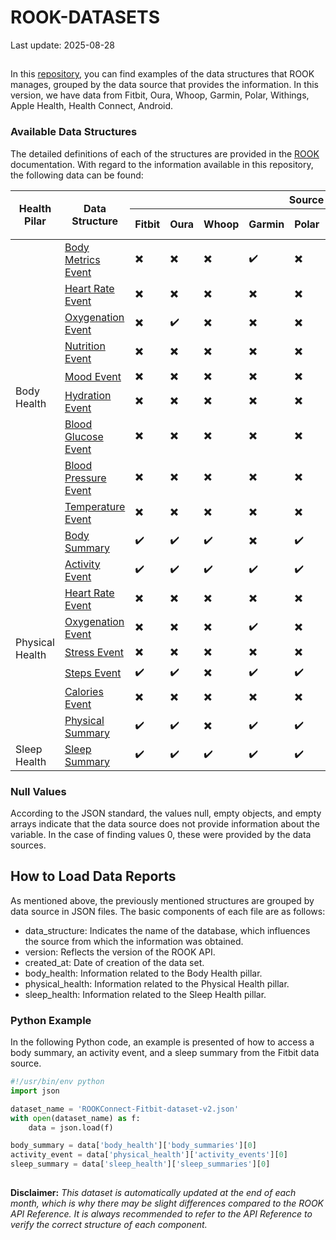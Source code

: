 # ROOK-DATASETS

Last update: 2025-08-28

##
In this [repository](https://github.com/RookeriesDevelopment/rook-data-datasets), you can find examples of the data structures that ROOK manages, grouped by the data source that provides the information. In this version, we have data from Fitbit, Oura, Whoop, Garmin, Polar, Withings, Apple Health, Health Connect, Android.

### Available Data Structures
The detailed definitions of each of the structures are provided in the [ROOK](https://docs.tryrook.io/docs/rookconnect/data-structure) documentation. With regard to the information available in this repository, the following data can be found:



<table class="tg">
<thead>
  <tr>
    <th class="tg-c3ow" rowspan="2">Health Pilar</th>
    <th class="tg-c3ow" rowspan="2">Data Structure</th>
    <th class="tg-c3ow" colspan="9">Source of Data</th>
  </tr>
  <tr>
    <th class="tg-c3ow">Fitbit</th>
    <th class="tg-c3ow">Oura</th>
    <th class="tg-c3ow">Whoop</th>
    <th class="tg-c3ow">Garmin</th>
    <th class="tg-c3ow">Polar</th>
    <th class="tg-c3ow">Withings</th>
    <th class="tg-c3ow">Apple Health</th>
    <th class="tg-c3ow">Health Connect</th>
    <th class="tg-c3ow">Android</th>
  </tr>
</thead>
<tbody>
  <tr>
    <td class="tg-c3ow" rowspan="10">Body Health</td>
    <td class="tg-c3ow"><a href="https://docs.tryrook.io/api">Body Metrics Event</a></td>
    <td class="tg-c3ow">✖️</td> <!-- Fitbit -->
    <td class="tg-c3ow">✖️</td> <!-- Oura -->
    <td class="tg-c3ow">✖️</td> <!-- Whoop -->
    <td class="tg-c3ow">✔️</td> <!-- Garmin -->
    <td class="tg-c3ow">✖️</td> <!-- Polar -->
    <td class="tg-c3ow">✔️</td> <!-- Withings -->
    <td class="tg-c3ow">✔️</td> <!-- Apple Health -->
    <td class="tg-c3ow">✖️</td> <!-- Health Connect -->
    <td class="tg-c3ow">✖️</td> <!-- Android -->
  </tr>
  <tr>
    <td class="tg-c3ow"><a href="https://docs.tryrook.io/api">Heart Rate Event</a></td>
    <td class="tg-c3ow">✖️</td> <!-- Fitbit -->
    <td class="tg-c3ow">✖️</td> <!-- Oura -->
    <td class="tg-c3ow">✖️</td> <!-- Whoop -->
    <td class="tg-c3ow">✖️</td> <!-- Garmin -->
    <td class="tg-c3ow">✖️</td> <!-- Polar -->
    <td class="tg-c3ow">✖️</td> <!-- Withings -->
    <td class="tg-c3ow">✔️</td> <!-- Apple Health -->
    <td class="tg-c3ow">✔️</td> <!-- Health Connect -->
    <td class="tg-c3ow">✖️</td> <!-- Android -->
  </tr>
  <tr>
    <td class="tg-c3ow"><a href="https://docs.tryrook.io/api">Oxygenation Event</a></td>
    <td class="tg-c3ow">✖️</td> <!-- Fitbit -->
    <td class="tg-c3ow">✔️</td> <!-- Oura -->
    <td class="tg-c3ow">✖️</td> <!-- Whoop -->
    <td class="tg-c3ow">✖️</td> <!-- Garmin -->
    <td class="tg-c3ow">✖️</td> <!-- Polar -->
    <td class="tg-c3ow">✖️</td> <!-- Withings -->
    <td class="tg-c3ow">✔️</td> <!-- Apple Health -->
    <td class="tg-c3ow">✔️</td> <!-- Health Connect -->
    <td class="tg-c3ow">✖️</td> <!-- Android -->
  </tr>
  <tr>
    <td class="tg-c3ow"><a href="https://docs.tryrook.io/api">Nutrition Event</a></td>
    <td class="tg-c3ow">✖️</td> <!-- Fitbit -->
    <td class="tg-c3ow">✖️</td> <!-- Oura -->
    <td class="tg-c3ow">✖️</td> <!-- Whoop -->
    <td class="tg-c3ow">✖️</td> <!-- Garmin -->
    <td class="tg-c3ow">✖️</td> <!-- Polar -->
    <td class="tg-c3ow">✖️</td> <!-- Withings -->
    <td class="tg-c3ow">✖️</td> <!-- Apple Health -->
    <td class="tg-c3ow">✖️</td> <!-- Health Connect -->
    <td class="tg-c3ow">✖️</td> <!-- Android -->
  </tr>
  <tr>
    <td class="tg-c3ow"><a href="https://docs.tryrook.io/api">Mood Event</a></td>
    <td class="tg-c3ow">✖️</td> <!-- Fitbit -->
    <td class="tg-c3ow">✖️</td> <!-- Oura -->
    <td class="tg-c3ow">✖️</td> <!-- Whoop -->
    <td class="tg-c3ow">✖️</td> <!-- Garmin -->
    <td class="tg-c3ow">✖️</td> <!-- Polar -->
    <td class="tg-c3ow">✖️</td> <!-- Withings -->
    <td class="tg-c3ow">✖️</td> <!-- Apple Health -->
    <td class="tg-c3ow">✖️</td> <!-- Health Connect -->
    <td class="tg-c3ow">✖️</td> <!-- Android -->
  </tr>
  <tr>
    <td class="tg-c3ow"><a href="https://docs.tryrook.io/api">Hydration Event</a></td>
    <td class="tg-c3ow">✖️</td> <!-- Fitbit -->
    <td class="tg-c3ow">✖️</td> <!-- Oura -->
    <td class="tg-c3ow">✖️</td> <!-- Whoop -->
    <td class="tg-c3ow">✖️</td> <!-- Garmin -->
    <td class="tg-c3ow">✖️</td> <!-- Polar -->
    <td class="tg-c3ow">✖️</td> <!-- Withings -->
    <td class="tg-c3ow">✖️</td> <!-- Apple Health -->
    <td class="tg-c3ow">✖️</td> <!-- Health Connect -->
    <td class="tg-c3ow">✖️</td> <!-- Android -->
  </tr>
  <tr>
    <td class="tg-c3ow"><a href="https://docs.tryrook.io/api">Blood Glucose Event</a></td>
    <td class="tg-c3ow">✖️</td> <!-- Fitbit -->
    <td class="tg-c3ow">✖️</td> <!-- Oura -->
    <td class="tg-c3ow">✖️</td> <!-- Whoop -->
    <td class="tg-c3ow">✖️</td> <!-- Garmin -->
    <td class="tg-c3ow">✖️</td> <!-- Polar -->
    <td class="tg-c3ow">✖️</td> <!-- Withings -->
    <td class="tg-c3ow">✔️</td> <!-- Apple Health -->
    <td class="tg-c3ow">✖️</td> <!-- Health Connect -->
    <td class="tg-c3ow">✖️</td> <!-- Android -->
  </tr>
  <tr>
    <td class="tg-c3ow"><a href="https://docs.tryrook.io/api">Blood Pressure Event</a></td>
    <td class="tg-c3ow">✖️</td> <!-- Fitbit -->
    <td class="tg-c3ow">✖️</td> <!-- Oura -->
    <td class="tg-c3ow">✖️</td> <!-- Whoop -->
    <td class="tg-c3ow">✖️</td> <!-- Garmin -->
    <td class="tg-c3ow">✖️</td> <!-- Polar -->
    <td class="tg-c3ow">✔️</td> <!-- Withings -->
    <td class="tg-c3ow">✔️</td> <!-- Apple Health -->
    <td class="tg-c3ow">✖️</td> <!-- Health Connect -->
    <td class="tg-c3ow">✖️</td> <!-- Android -->
  </tr>

  <tr>
    <td class="tg-c3ow"><a href="https://docs.tryrook.io/api">Temperature Event</a></td>
    <td class="tg-c3ow">✖️</td> <!-- Fitbit -->
    <td class="tg-c3ow">✖️</td> <!-- Oura -->
    <td class="tg-c3ow">✖️</td> <!-- Whoop -->
    <td class="tg-c3ow">✖️</td> <!-- Garmin -->
    <td class="tg-c3ow">✖️</td> <!-- Polar -->
    <td class="tg-c3ow">✔️</td> <!-- Withings -->
    <td class="tg-c3ow">✔️</td> <!-- Apple Health -->
    <td class="tg-c3ow">✖️</td> <!-- Health Connect -->
    <td class="tg-c3ow">✖️</td> <!-- Android -->
  </tr>
  <tr>
    <td class="tg-c3ow"><a href="https://docs.tryrook.io/api">Body Summary</a></td>
    <td class="tg-c3ow">✔️</td> <!-- Fitbit -->
    <td class="tg-c3ow">✔️</td> <!-- Oura -->
    <td class="tg-c3ow">✔️</td> <!-- Whoop -->
    <td class="tg-c3ow">✖️</td> <!-- Garmin -->
    <td class="tg-c3ow">✔️</td> <!-- Polar -->
    <td class="tg-c3ow">✔️</td> <!-- Withings -->
    <td class="tg-c3ow">✔️</td> <!-- Apple Health -->
    <td class="tg-c3ow">✔️</td> <!-- Health Connect -->
    <td class="tg-c3ow">✖️</td> <!-- Android -->
  </tr>
  <tr>
    <td class="tg-c3ow" rowspan="7">Physical Health</td>
    <td class="tg-c3ow"><a href="https://docs.tryrook.io/api">Activity Event</a></td>
    <td class="tg-c3ow">✔️</td> <!-- Fitbit -->
    <td class="tg-c3ow">✔️</td> <!-- Oura -->
    <td class="tg-c3ow">✔️</td> <!-- Whoop -->
    <td class="tg-c3ow">✔️</td> <!-- Garmin -->
    <td class="tg-c3ow">✔️</td> <!-- Polar -->
    <td class="tg-c3ow">✔️</td> <!-- Withings -->
    <td class="tg-c3ow">✔️</td> <!-- Apple Health -->
    <td class="tg-c3ow">✔️</td> <!-- Health Connect -->
    <td class="tg-c3ow">✖️</td> <!-- Android -->
  </tr>
  <tr>
    <td class="tg-c3ow"><a href="https://docs.tryrook.io/api">Heart Rate Event</a></td>
    <td class="tg-c3ow">✖️</td> <!-- Fitbit -->
    <td class="tg-c3ow">✖️</td> <!-- Oura -->
    <td class="tg-c3ow">✖️</td> <!-- Whoop -->
    <td class="tg-c3ow">✖️</td> <!-- Garmin -->
    <td class="tg-c3ow">✖️</td> <!-- Polar -->
    <td class="tg-c3ow">✔️</td> <!-- Withings -->
    <td class="tg-c3ow">✔️</td> <!-- Apple Health -->
    <td class="tg-c3ow">✔️</td> <!-- Health Connect -->
    <td class="tg-c3ow">✖️</td> <!-- Android -->
  </tr>
  <tr>
    <td class="tg-c3ow"><a href="https://docs.tryrook.io/api">Oxygenation Event</a></td>
    <td class="tg-c3ow">✖️</td> <!-- Fitbit -->
    <td class="tg-c3ow">✖️</td> <!-- Oura -->
    <td class="tg-c3ow">✖️</td> <!-- Whoop -->
    <td class="tg-c3ow">✔️</td> <!-- Garmin -->
    <td class="tg-c3ow">✖️</td> <!-- Polar -->
    <td class="tg-c3ow">✖️</td> <!-- Withings -->
    <td class="tg-c3ow">✔️</td> <!-- Apple Health -->
    <td class="tg-c3ow">✖️</td> <!-- Health Connect -->
    <td class="tg-c3ow">✖️</td> <!-- Android -->
  </tr>
  <tr>
    <td class="tg-c3ow"><a href="https://docs.tryrook.io/api">Stress Event</a></td>
    <td class="tg-c3ow">✖️</td> <!-- Fitbit -->
    <td class="tg-c3ow">✖️</td> <!-- Oura -->
    <td class="tg-c3ow">✖️</td> <!-- Whoop -->
    <td class="tg-c3ow">✖️</td> <!-- Garmin -->
    <td class="tg-c3ow">✖️</td> <!-- Polar -->
    <td class="tg-c3ow">✖️</td> <!-- Withings -->
    <td class="tg-c3ow">✖️</td> <!-- Apple Health -->
    <td class="tg-c3ow">✖️</td> <!-- Health Connect -->
    <td class="tg-c3ow">✖️</td> <!-- Android -->
  </tr>
  <tr>
    <td class="tg-c3ow"><a href="https://docs.tryrook.io/api">Steps Event</a></td>
    <td class="tg-c3ow">✔️</td> <!-- Fitbit -->
    <td class="tg-c3ow">✔️</td> <!-- Oura -->
    <td class="tg-c3ow">✖️</td> <!-- Whoop -->
    <td class="tg-c3ow">✔️</td> <!-- Garmin -->
    <td class="tg-c3ow">✔️</td> <!-- Polar -->
    <td class="tg-c3ow">✔️</td> <!-- Withings -->
    <td class="tg-c3ow">✔️</td> <!-- Apple Health -->
    <td class="tg-c3ow">✔️</td> <!-- Health Connect -->
    <td class="tg-c3ow">✔️</td> <!-- Android -->
  </tr>
  <tr>
    <td class="tg-c3ow"><a href="https://docs.tryrook.io/api">Calories Event</a></td>
    <td class="tg-c3ow">✖️</td> <!-- Fitbit -->
    <td class="tg-c3ow">✖️</td> <!-- Oura -->
    <td class="tg-c3ow">✖️</td> <!-- Whoop -->
    <td class="tg-c3ow">✖️</td> <!-- Garmin -->
    <td class="tg-c3ow">✖️</td> <!-- Polar -->
    <td class="tg-c3ow">✖️</td> <!-- Withings -->
    <td class="tg-c3ow">✔️</td> <!-- Apple Health -->
    <td class="tg-c3ow">✔️</td> <!-- Health Connect -->
    <td class="tg-c3ow">✖️</td> <!-- Android -->
  </tr>
  <tr>
    <td class="tg-c3ow"><a href="https://docs.tryrook.io/api">Physical Summary</a></td>
    <td class="tg-c3ow">✔️</td> <!-- Fitbit -->
    <td class="tg-c3ow">✔️</td> <!-- Oura -->
    <td class="tg-c3ow">✖️</td> <!-- Whoop -->
    <td class="tg-c3ow">✔️</td> <!-- Garmin -->
    <td class="tg-c3ow">✔️</td> <!-- Polar -->
    <td class="tg-c3ow">✔️</td> <!-- Withings -->
    <td class="tg-c3ow">✔️</td> <!-- Apple Health -->
    <td class="tg-c3ow">✔️</td> <!-- Health Connect -->
    <td class="tg-c3ow">✖️</td> <!-- Android -->
  </tr>
  <tr>
    <td class="tg-c3ow">Sleep Health</td>
    <td class="tg-c3ow"><a href="https://docs.tryrook.io/api">Sleep Summary</a></td>
    <td class="tg-c3ow">✔️</td> <!-- Fitbit -->
    <td class="tg-c3ow">✔️</td> <!-- Oura -->
    <td class="tg-c3ow">✔️</td> <!-- Whoop -->
    <td class="tg-c3ow">✔️</td> <!-- Garmin -->
    <td class="tg-c3ow">✔️</td> <!-- Polar -->
    <td class="tg-c3ow">✔️</td> <!-- Withings -->
    <td class="tg-c3ow">✔️</td> <!-- Apple Health -->
    <td class="tg-c3ow">✔️</td> <!-- Health Connect -->
    <td class="tg-c3ow">✖️</td> <!-- Android -->
  </tr>
</tbody>
</table>

### Null Values
According to the JSON standard, the values null, empty objects, and empty arrays indicate that the data source does not provide information about the variable. In the case of finding values 0, these were provided by the data sources.

## How to Load Data Reports
As mentioned above, the previously mentioned structures are grouped by data source in JSON files. The basic components of each file are as follows:

+   data_structure: Indicates the name of the database, which influences the source from which the information was obtained.
+   version: Reflects the version of the ROOK API.
+   created_at: Date of creation of the data set.
+   body_health: Information related to the Body Health pillar.
+   physical_health: Information related to the Physical Health pillar.
+   sleep_health: Information related to the Sleep Health pillar.

### Python Example
In the following Python code, an example is presented of how to access a body summary, an activity event, and a sleep summary from the Fitbit data source.

```python
#!/usr/bin/env python
import json

dataset_name = 'ROOKConnect-Fitbit-dataset-v2.json'
with open(dataset_name) as f:
    data = json.load(f)

body_summary = data['body_health']['body_summaries'][0]
activity_event = data['physical_health']['activity_events'][0]
sleep_summary = data['sleep_health']['sleep_summaries'][0]
```
##
<b>Disclaimer:</b> <em>This dataset is automatically updated at the end of each month, which is why there may be slight differences compared to the ROOK API Reference. It is always recommended to refer to the API Reference to verify the correct structure of each component.</em>

